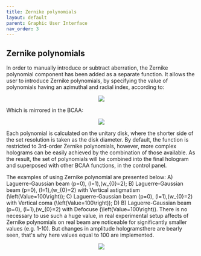 ```yaml
---
title: Zernike polynomials
layout: default
parent: Graphic User Interface
nav_order: 3
---
```

## [](#header-2)Zernike polynomials

In order to manually introduce or subtract aberration, the Zernike polynomial component has been added as a separate function. 
It allows the user to introduce Zernike polynomials, by specifying the value of polynomials having an azimuthal and radial index, 
according to:
<p align="center">
  <img src="/BCAA_tutorial/assets/images/Zernike_definition.png">
</p>

Which is mirrored in the BCAA:
<p align="center">
  <img src="/BCAA_tutorial/assets/images/Zernike_panel.png">
</p>

Each polynomial is calculated on the unitary disk, where the shorter side of the set resolution is taken as the disk diameter. 
By default, the function is restricted to 3rd-order Zernike polynomials, however,
 more complex holograms can be easily achieved by the combination of those available.
As the result, the set of polynomials will be combined into the final hologram and superposed with other BCAA functions, in the control panel.  

The examples of using Zernike polynomial are presented below: A) Laguerre-Gaussian beam \(p=0\), \(l=1\),\(w_{0}=2\); B) Laguerre-Gaussian beam \(p=0\), \(l=1\),\(w_{0}=2\) with Vertical astigmatism \(\left(Value=100\right)\); C) Laguerre-Gaussian beam \(p=0\), \(l=1\),\(w_{0}=2\) with Vertical coma \(\left(Value=100\right)\); D) B) Laguerre-Gaussian beam \(p=0\), \(l=1\),\(w_{0}=2\) with Defocuse \(\left(Value=100\right)\). There is no necessary to use such a huge value, in real experimental setup affects of Zernike polynomials on real beam are noticeable for significantly smaller values (e.g. 1-10). But changes in amplitude hologramsthere are bearly seen, that's why here values equal to 100 are implemented.
<p align="center">
  <img src="/BCAA_tutorial/assets/images/Zernike_BCAA.png">
</p>
